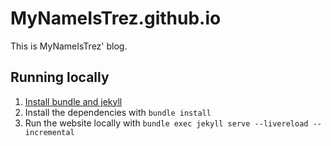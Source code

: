 # MyNameIsTrez.github.io

This is MyNameIsTrez' blog.

## Running locally

1. [Install bundle and jekyll](https://jekyllrb.com/docs/installation/)
2. Install the dependencies with `bundle install`
3. Run the website locally with `bundle exec jekyll serve --livereload --incremental`
